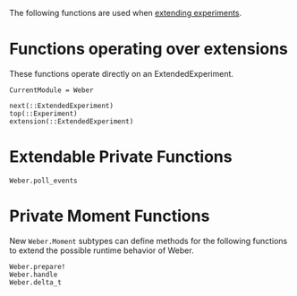The following functions are used when [extending experiments](extend.md).

# Functions operating over extensions

These functions operate directly on an ExtendedExperiment.

```@meta
CurrentModule = Weber
```

```@docs
next(::ExtendedExperiment)
top(::Experiment)
extension(::ExtendedExperiment)
```

# Extendable Private Functions

```@docs
Weber.poll_events
```

# Private Moment Functions

New `Weber.Moment` subtypes can define methods for the following functions to extend
the possible runtime behavior of Weber.

```@docs
Weber.prepare!
Weber.handle
Weber.delta_t
```
